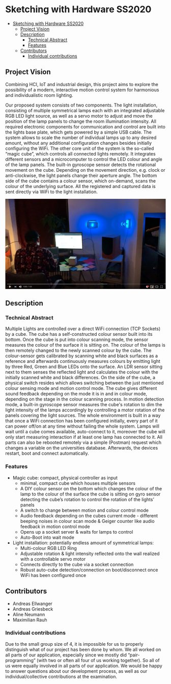 # Sketching with Hardware SS2020

- [Sketching with Hardware SS2020](#sketching-with-hardware-ss2020)
  - [Project Vision](#project-vision)
  - [Description](#description)
    - [Technical Abstract](#technical-abstract)
    - [Features](#features)
  - [Contributors](#contributors)
    - [Individual contributions](#individual-contributions)

## Project Vision

Combining HCI, IoT and industrial design, this project aims to explore the possibility of a modern, interactive motion control system for harmonious and individualistic room lighting.

Our proposed system consists of two components.
The light installation, consisting of multiple symmetrical lamps each with an integrated adjustable RGB LED light source, as well as a servo motor to adjust and move the position of the lamp panels to change the room illumination intensity. All required electronic components for communication and control are built into the lights base plate, which gets powered by a simple USB cable. The system allows to scale the number of individual lamps up to any desired amount, without any additional configuration changes besides initially configuring the WiFi.
The other core unit of the system is the so-called “magic cube”, which controls all connected lights remotely. It integrates different sensors and a microcomputer to control the LED colour and angle of the lamp panels.
The built-in gyroscope sensor detects the rotational movement on the cube. Depending on the movement direction, e.g. clock or anti-clockwise, the light panels change their aperture angle. The bottom side of the cube contains a colour sensor, which on-demand, scans the colour of the underlying surface. All the registered and captured data is sent directly via WiFi to the light installation.

[![Product demo](docs/yt.png)](https://www.youtube.com/watch?v=AeCGOGRvR3k)

## Description

### Technical Abstract

Multiple Lights are controlled over a direct WiFi connection (TCP Sockets) by a cube. The cube has a self-constructed colour sensor built into its bottom. Once the cube is put into colour scanning mode, the sensor measures the colour of the surface it is sitting on. The colour of the lamps is then remotely changed to the newly scanned colour by the cube. The colour-sensor gets calibrated by scanning white and black surfaces as a reference and afterwards continuously measures colours by emitting light by three Red, Green and Blue LEDs onto the surface. An LDR sensor sitting next to them senses the reflected light and calculates the colour with the initially scanned white and black differences. On the side of the cube, a physical switch resides which allows switching between the just mentioned colour sensing mode and motion control mode. The cube gives different sound feedback depending on the mode it is in and in colour mode, depending on the stage in the colour scanning process. In motion detection mode, a built-in gyroscope sensor measures the cube's rotation to dim the light intensity of the lamps accordingly by controlling a motor rotation of the panels covering the light sources. The whole environment is built in a way that once a WiFi connection has been configured initially, every part of it can power off/on at any time without failing the whole system. Lamps will wait until a cube comes available, auto-connect to it, moreover the cube will only start measuring interaction if at least one lamp has connected to it. All parts can also be rebooted remotely via a simple (Postman) request which changes a variable on the universities database. Afterwards, the devices restart, boot and connect automatically.

### Features

- Magic cube: compact, physical controller as input
  - minimal, compact cube which houses multiple sensors
  - A DIY colour sensor on the bottom which changes the colour of the lamp to the colour of the surface the cube is sitting on
    gyro sensor detecting the cube’s rotation to control the rotation of the lights’ panels
  - A switch to change between motion and colour control mode
  - Audio feedback depending on the cubes current mode - different beeping noises in colour scan mode & Geiger counter like audio feedback in motion control mode
  - Opens up a socket server & waits for lamps to control
  - Auto-Boot into wait mode
- Light installation: potentially endless amount of symmetrical lamps:
  - Multi-colour RGB LED Ring
  - Adjustable rotation & light intensity reflected onto the wall realized with a controllable servo motor
  - Connects directly to the cube via a socket connection
  - Robust auto-cube detection/connection on boot/disconnect once WiFi has been configured once

## Contributors

- Andreas Ellwanger
- Andreas Griesbeck
- Aline Neumann
- Maximilian Rauh

### Individual contributions

Due to the small group size of 4, it is impossible for us to properly distinguish what of our project has been done by whom. We all worked on all parts of our application, especially since we mostly did “pair-programming” (with two or often all four of us working together). So all of us were equally involved in all parts of our application. We would be happy to answer questions about our development process, as well as our individual/collective contributions at the examination.
